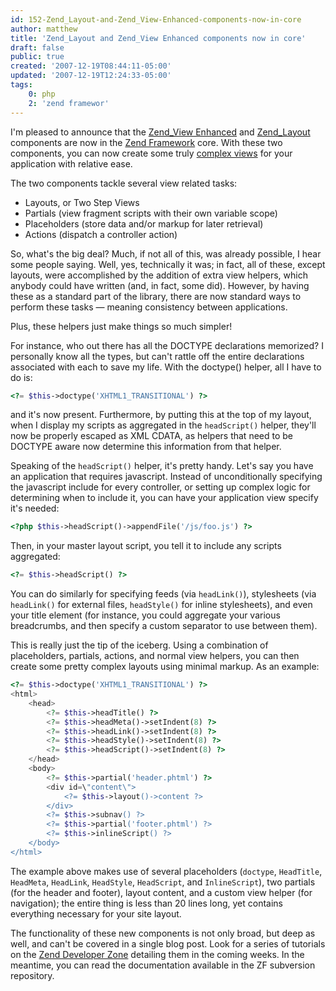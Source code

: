 ```yaml
---
id: 152-Zend_Layout-and-Zend_View-Enhanced-components-now-in-core
author: matthew
title: 'Zend_Layout and Zend_View Enhanced components now in core'
draft: false
public: true
created: '2007-12-19T08:44:11-05:00'
updated: '2007-12-19T12:24:33-05:00'
tags:
    0: php
    2: 'zend framewor'
---
```

I'm pleased to announce that the [Zend_View
Enhanced](http://framework.zend.com/wiki/pages/viewpage.action?pageId=33071) and
[Zend_Layout](http://framework.zend.com/wiki/display/ZFPROP/Zend_Layout)
components are now in the [Zend Framework](http://framework.zend.com/) core.
With these two components, you can now create some truly
[complex views](http://blog.astrumfutura.com/archives/291-Complex-Views-with-the-Zend-Framework-Part-6-Setting-The-Terminology.html)
for your application with relative ease.

The two components tackle several view related tasks:

- Layouts, or Two Step Views
- Partials (view fragment scripts with their own variable scope)
- Placeholders (store data and/or markup for later retrieval)
- Actions (dispatch a controller action)

<!--- EXTENDED -->

So, what's the big deal? Much, if not all of this, was already possible, I hear
some people saying. Well, yes, technically it was; in fact, all of these, except
layouts, were accomplished by the addition of extra view helpers, which anybody
could have written (and, in fact, some did). However, by having these as a
standard part of the library, there are now standard ways to perform these tasks
— meaning consistency between applications.

Plus, these helpers just make things so much simpler!

For instance, who out there has all the DOCTYPE declarations memorized? I
personally know all the types, but can't rattle off the entire declarations
associated with each to save my life. With the doctype() helper, all I have to
do is:

```php
<?= $this->doctype('XHTML1_TRANSITIONAL') ?>
```

and it's now present. Furthermore, by putting this at the top of my layout, when
I display my scripts as aggregated in the `headScript()` helper, they'll now be
properly escaped as XML CDATA, as helpers that need to be DOCTYPE aware now
determine this information from that helper.

Speaking of the `headScript()` helper, it's pretty handy. Let's say you have an
application that requires javascript. Instead of unconditionally specifying the
javascript include for every controller, or setting up complex logic for
determining when to include it, you can have your application view specify it's
needed:

```php
<?php $this->headScript()->appendFile('/js/foo.js') ?>
```

Then, in your master layout script, you tell it to include any scripts aggregated:

```php
<?= $this->headScript() ?>
```

You can do similarly for specifying feeds (via `headLink()`), stylesheets (via
`headLink()` for external files, `headStyle()` for inline stylesheets), and even
your title element (for instance, you could aggregate your various breadcrumbs,
and then specify a custom separator to use between them).

This is really just the tip of the iceberg. Using a combination of placeholders,
partials, actions, and normal view helpers, you can then create some pretty
complex layouts using minimal markup. As an example:

```php
<?= $this->doctype('XHTML1_TRANSITIONAL') ?>
<html>
    <head>
        <?= $this->headTitle() ?>
        <?= $this->headMeta()->setIndent(8) ?>
        <?= $this->headLink()->setIndent(8) ?>
        <?= $this->headStyle()->setIndent(8) ?>
        <?= $this->headScript()->setIndent(8) ?>
    </head>
    <body>
        <?= $this->partial('header.phtml') ?>
        <div id=\"content\">
            <?= $this->layout()->content ?>
        </div>
        <?= $this->subnav() ?>
        <?= $this->partial('footer.phtml') ?>
        <?= $this->inlineScript() ?>
    </body>
</html>
```

The example above makes use of several placeholders (`doctype`, `HeadTitle`,
`HeadMeta`, `HeadLink`, `HeadStyle`, `HeadScript`, and `InlineScript`), two
partials (for the header and footer), layout content, and a custom view helper
(for navigation); the entire thing is less than 20 lines long, yet contains
everything necessary for your site layout.

The functionality of these new components is not only broad, but deep as well,
and can't be covered in a single blog post. Look for a series of tutorials on
the [Zend Developer Zone](http://devzone.zend.com/) detailing them in the coming
weeks. In the meantime, you can read the documentation available in the ZF
subversion repository.
